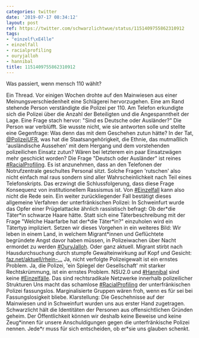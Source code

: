 ```yaml
---
categories: twitter
date: '2019-07-17 08:34:12'
layout: post
ref: https://twitter.com/schwarzlichtwue/status/1151409755862310912
tags:
- "einzelf\xE4lle"
- einzelfall
- racialprofiling
- ouryjalloh
- hannibal
title: 1151409755862310912
---
```

Was passiert, wenn mensch 110 wählt?



Ein Thread.
Vor einigen Wochen drohte auf den Mainwiesen aus einer Meinungsverschiedenheit eine Schlägerei hervorzugehen. Eine am Rand stehende Person verständigte die Polizei per 110.
Am Telefon erkundigte sich die Polizei über die Anzahl der Beteiligten und die Angespanntheit der Lage. Eine Frage stach hervor: "Sind es Deutsche oder Ausländer?"
Die Person war verblüfft. Sie wusste nicht, wie sie antworten solle und stellte eine Gegenfrage: Was denn das mit dem Geschehen zutun hätte?
In der Tat, [@PolizeiUFR](https://twitter.com/PolizeiUFR), was hat die Staatsangehörigkeit, die Ethnie, das mutmaßlich 'ausländische Aussehen' mit dem Hergang und dem vorstehenden  polizeilichen Einsatz zutun? Wären bei letzterem ein paar Einsatzwägen mehr geschickt worden?
Die Frage "Deutsch oder Ausländer" ist reines [#RacialProfiling](/t/racialprofiling). Es ist anzunehmen, dass an den Telefonen der Notrufzentrale geschultes Personal sitzt. Solche Fragen 'rutschen' also nicht einfach mal raus sondern sind aller Wahrscheinlichkeit nach Teil eines Telefonskripts.
Das erzwingt die Schlussfolgerung, dass diese Frage Konsequenz von institutionellem Rassismus ist.
Von [#Einzelfall](/t/einzelfall) kann also nicht die Rede sein. Ein weiter zurückliegender Fall bestätigt dieses allgemeine Verfahren der unterfränkischen Polizei: In Schweinfurt wurde das Opfer einer Prügelattacke ähnlich rassistisch befragt: Ob der\*die Täter\*in schwarze Haare hätte.
Statt sich eine Täterbeschreibung mit der Frage "Welche Haarfarbe hat der\*die Täter\*in?" einzuholen wird ein Tätertyp impliziert.
Setzen wir dieses Vorgehen in ein weiteres Bild: Wir leben in einem Land, in welchem Migrant\*innen und Geflüchtete begründete Angst davor haben müssen, in Polizeiwachen über Nacht ermordet zu werden [#OuryJalloh](/t/ouryjalloh).
Oder ganz aktuell. Migrant stirbt nach Hausdurchsuchung durch stumpfe Gewalteinwirkung auf Kopf und Gesicht: [faz.net/aktuell/rhein-…](https://www.faz.net/aktuell/rhein-main/region-und-hessen/mann-in-hattersheim-an-hirnschwellung-gestorben-16285951.html)
Ja, nicht verfolgte Polizeigewalt ist ein ernstes Problem. Ja, die Polizei, 'ein Spiegel der Gesellschaft' mit starker Rechtskrümmung, ist ein ernstes Problem. NSU2.0 und [#Hannibal](/t/hannibal) sind keine [#Einzelfälle](/t/einzelfälle). Das sind rechtsradikale Netzwerke innerhalb polizeilicher Strukturen
Uns macht das schamlose [#RacialProfiling](/t/racialprofiling) der unterfränkischen Polizei fassungslos. Marginalisierte Gruppen wären froh, wenn es für sei bei Fassungslosigkeit bliebe.
Klarstellung: Die Geschehnisse auf der Mainwiesen und in Schweinfurt wurden uns aus erster Hand zugetragen. Schwarzlicht hält die Identitäten der Personen aus offensichtlichen Gründen geheim.
Der Öffentlichkeit können wir deshalb keine Beweise und keine Zeug\*innen für unsere Anschuldigungen gegen die unterfränkische Polizei nennen. Jede\*r muss für sich entscheiden, ob er\*sie uns glauben schenkt.